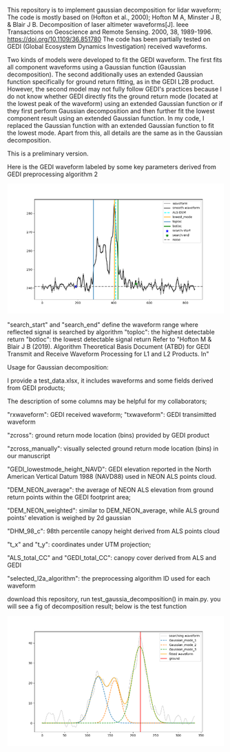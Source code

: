 This repository is to implement gaussian decomposition for lidar waveform; 
The code is mostly based on (Hofton et al., 2000); Hofton M A, Minster J B, & Blair J B. Decomposition of laser altimeter waveforms[J]. Ieee Transactions on Geoscience and Remote Sensing. 2000, 38, 1989-1996. https://doi.org/10.1109/36.851780 
The code has been partially tested on GEDI (Global Ecosystem Dynamics Investigation) received waveforms.

Two kinds of models were developed to fit the GEDI waveform. 
The first fits all component waveforms using a Gaussian function (Gaussian decomposition). 
The second additionally uses an extended Gaussian function specifically for ground return fitting, as in the GEDI L2B product. However, the second model may not fully follow GEDI's practices because I do not know whether GEDI directly fits the ground return mode (located at the lowest peak of the waveform) using an extended Gaussian function or if they first perform Gaussian decomposition and then further fit the lowest component result using an extended Gaussian function. In my code, I replaced the Gaussian function with an extended Gaussian function to fit the lowest mode. Apart from this, all details are the same as in the Gaussian decomposition.

This is a preliminary version.

Here is the GEDI waveform labeled by some key parameters derived from GEDI preprocessing algorithm 2

![result](https://github.com/lidarYULI/Waveform_decompisition/blob/master/result_output/waveform_info.png)

"search_start" and "search_end" define the waveform range where reflected signal is searched by algorithm
"toploc": the highest detectable return
"botloc": the lowest detectable signal return
Refer to "Hofton M & Blair J B (2019). Algorithm Theoretical Basis Document (ATBD) for GEDI Transmit and Receive Waveform Processing for L1 and L2 Products. In"


Usage for Gaussian decomposition:

I provide a test_data.xlsx, it includes waveforms and some fields derived from GEDI products;

The description of some columns may be helpful for my collaborators;

"rxwaveform": GEDI received waveform; "txwaveform": GEDI transimitted waveform

"zcross": ground return mode location (bins) provided by GEDI product

"zcross_manually": visually selected ground return mode location (bins) in our manuscript

"GEDI_lowestmode_height_NAVD": GEDI elevation reported in the North American Vertical Datum 1988 (NAVD88) used in NEON ALS points cloud.

"DEM_NEON_average": the average of NEON ALS elevation from ground return points within the GEDI footprint area;

"DEM_NEON_weighted": similar to DEM_NEON_average, while ALS ground points' elevation is weighed by 2d gaussian 

"DHM_98_c": 98th percentile canopy height derived from ALS points cloud

"t_x" and "t_y": coordinates under UTM projection; 

"ALS_total_CC" and "GEDI_total_CC": canopy cover derived from ALS and GEDI

"selected_l2a_algorithm": the preprocessing algorithm ID used for each waveform

download this repository, run test_gaussia_decomposition() in main.py.
you will see a fig of decomposition result; below is the test function

![result](https://github.com/lidarYULI/Waveform_decompisition/blob/master/result_output/gau_decompistion.png)









